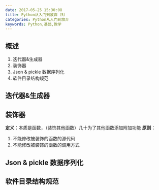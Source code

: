 ```yaml
---
date: 2017-05-25 15:30:08
title: Python从入门到放弃（5）
categories: Python从入门到放弃
keywords: Python,基础,教学
---
```

## 概述
> 
1. 迭代器&生成器
2. 装饰器
3. Json & pickle 数据序列化
4. 软件目录结构规范

<!-- more -->
<!-- 这是　　缩进-->
## 迭代器&生成器

## 装饰器
**定义**：本质是函数，（装饰其他函数）几十为了其他函数添加附加功能
**原则**：
1. 不能修改被装饰的函数的源代码
2. 不能修改被装饰的函数的调用方式
## Json & pickle 数据序列化

## 软件目录结构规范

<!-- <iframe frameborder="no" border="0" marginwidth="0" marginheight="0" width=100% height=86 src="//music.163.com/outchain/player?type=2&id=songid&auto=1&height=66"></iframe> -->